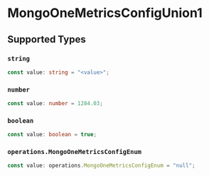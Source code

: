 # MongoOneMetricsConfigUnion1


## Supported Types

### `string`

```typescript
const value: string = "<value>";
```

### `number`

```typescript
const value: number = 1284.03;
```

### `boolean`

```typescript
const value: boolean = true;
```

### `operations.MongoOneMetricsConfigEnum`

```typescript
const value: operations.MongoOneMetricsConfigEnum = "null";
```

